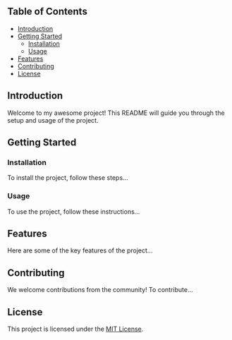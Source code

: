## Table of Contents
- [Introduction](#introduction)
- [Getting Started](#getting-started)
  - [Installation](#installation)
  - [Usage](#usage)
- [Features](#features)
- [Contributing](#contributing)
- [License](#license)

## Introduction
Welcome to my awesome project! This README will guide you through the setup and usage of the project.

## Getting Started
### Installation
To install the project, follow these steps...

### Usage
To use the project, follow these instructions...

## Features
Here are some of the key features of the project...

## Contributing
We welcome contributions from the community! To contribute...

## License
This project is licensed under the [MIT License](LICENSE).

